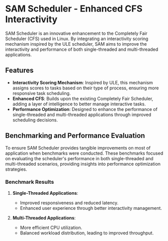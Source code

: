 # SAM Scheduler - Enhanced CFS Interactivity

SAM Scheduler is an innovative enhancement to the Completely Fair Scheduler (CFS) used in Linux. By integrating an interactivity scoring mechanism inspired by the ULE scheduler, SAM aims to improve the interactivity and performance of both single-threaded and multi-threaded applications.

## Features

- **Interactivity Scoring Mechanism**: Inspired by ULE, this mechanism assigns scores to tasks based on their type of process, ensuring more responsive task scheduling.
- **Enhanced CFS**: Builds upon the existing Completely Fair Scheduler, adding a layer of intelligence to better manage interactive tasks.
- **Performance Optimization**: Designed to enhance the performance of single-threaded and multi-threaded applications through improved scheduling decisions.

## Benchmarking and Performance Evaluation

To ensure SAM Scheduler provides tangible improvements on most of application when benchmarks were conducted. These benchmarks focused on evaluating the scheduler's performance in both single-threaded and multi-threaded scenarios, providing insights into performance optimization strategies.

### Benchmark Results

1. **Single-Threaded Applications**:
   - Improved responsiveness and reduced latency.
   - Enhanced user experience through better interactivity management.

2. **Multi-Threaded Applications**:
   - More efficient CPU utilization.
   - Balanced workload distribution, leading to improved throughput.

